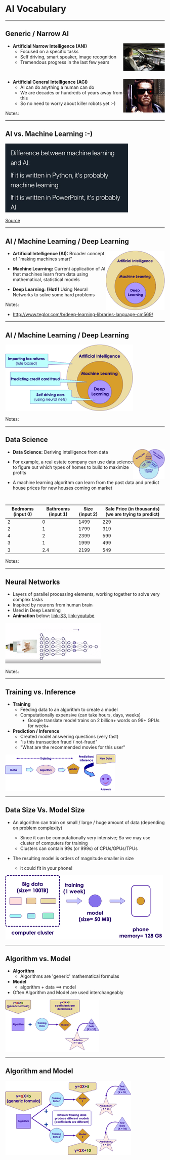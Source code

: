 # AI Vocabulary

---

## Generic / Narrow AI

<img src="../../assets/images/machine-learning/3rd-party/Driver_free_car.png" alt="Driver_free_car.png" style="width:26%;float:right;"/><!-- {"left" : 6.3, "top" : 1.26, "height" : 2.43, "width" : 3.65} -->

 * **Artificial Narrow Intelligence (ANI)**
   - Focused on a specific tasks
   - Self driving, smart speaker, image recognition
   - Tremendous progress in the last few years

&nbsp;
&nbsp;

<img src="../../assets/images/generic/3rd-party/terminator-1.jpg" alt="bank-of-america.png" style="width:26%;float:right;"/><!-- {"left" : 6.29, "top" : 5.37, "height" : 2.7, "width" : 3.65} -->

 * **Artificial General Intelligence (AGI)**
    - AI can do anything a human can do
    - We are decades or hundreds of years away from this
    - So no need to worry about killer robots yet :-)



Notes:


---

## AI vs. Machine Learning :-)

<img src="../../assets/images/AI/3rd-party/ML-vs-AI.jpg" alt="AI-ML-DL.png" style="width:77%;"/><!-- {"left" : 5.42, "top" : 2.38, "height" : 4.3, "width" : 4.3} -->

[Source](https://www.reddit.com/r/ProgrammerHumor/comments/a07d0u/ai_in_nutshell/)

---

## AI / Machine Learning / Deep Learning

<img src="../../assets/images/machine-learning/AI-ML-DL-1.png" alt="AI-ML-DL.png" style="width:37%;float:right;"/><!-- {"left" : 5.42, "top" : 2.38, "height" : 4.3, "width" : 4.3} -->

 * **Artificial Intelligence (AI):** Broader concept of "making machines smart"

 * **Machine Learning:** Current application of AI that machines learn from data using mathematical, statistical models

 * **Deep Learning: (Hot!)** Using Neural Networks to solve some hard problems



Notes:

* http://www.teglor.com/b/deep-learning-libraries-language-cm569/

---

## AI / Machine Learning / Deep Learning


<img src="../../assets/images/machine-learning/AI-ML-DL-2.png" alt="AI-ML-DL-3.png" style="width:80%;"/><!-- {"left" : 1.02, "top" : 2.69, "height" : 4.26, "width" : 8.21} -->


Notes:


---

## Data Science


<img src="../../assets/images/deep-learning/Data-Science.png" alt="Data-Science.png" style="width:20%;float:right;"/><!-- {"left" : 7.37, "top" : 1.14, "height" : 2.44, "width" : 2.6} -->

 * **Data Science:** Deriving intelligence from data

 * For example, a real estate company can use data science to figure out which types of homes to build to maximize profits

 * A machine learning algorithm can learn from the past data and predict house prices for new houses coming on market

&nbsp;

| Bedrooms (input 0) | Bathrooms (input 1) | Size (input 2) | Sale Price (in thousands) (we are trying to predict) |
|--------------------|---------------------|----------------|------------------------------------------------------|
| 2                  | 0                   | 1499           | 229                                                  |
| 2                  | 1                   | 1799           | 319                                                  |
| 4                  | 2                   | 2399           | 599                                                  |
| 3                  | 1                   | 1999           | 499                                                  |
| 3                  | 2.4                 | 2199           | 549                                                  |

<!-- {"left" : 0.25, "top" : 5.6, "height" : 3.19, "width" : 9.75, "columnwidth" : [1.61, 1.81, 1.33, 5]} -->


Notes:

---


## Neural Networks

 * Layers of parallel processing elements, working together to solve very complex tasks
 * Inspired by neurons from human brain
 * Used in Deep Learning
 * **Animation** below: [link-S3](https://elephantscale-public.s3.amazonaws.com/media/machine-learning/neural-networks-animation-1.mp4), [link-youtube](https://youtu.be/F32n1edCsrk)

<img src="../../assets/images/deep-learning/neural-network-animation-1.png" alt="XXX image missing" style="width:60%;"/><!-- {"left" : 0.38, "top" : 4.99, "height" : 2.23, "width" : 9.48} -->

Notes:

---

## Training vs. Inference

*  **Training**
    - Feeding data to an algorithm to create a model
    - Computationally expensive (can take hours, days, weeks)
        - Google translate model trains on 2 billion+ words on 99+ GPUs for week+
*  **Prediction / Inference**
    - Created model answering questions (very fast)
    - "is this transaction fraud / not-fraud"
    - "What are the recommended movies for this user"

<img src="../../assets/images/deep-learning/AI-Vocabulary.png" alt="AI-Vocabulary.png" style="max-width:99%;width:69%;"/><!-- {"left" : 1.52, "top" : 5.81, "height" : 2.39, "width" : 7.19} -->

---

## Data Size Vs. Model Size

- An algorithm can train on small / large / huge amount of data (depending on problem complexity)
    - Since it can be computationally very intensive;  So we may use cluster of computers for training
    - Clusters can contain 99s (or 999s) of CPUs/GPUs/TPUs

- The resulting model is orders of magnitude smaller in size
    - it could fit in your phone!

<img src="../../assets/images/AI/data-size-vs-model-size.png" alt="AI-Vocabulary.png" style="max-width:99%;"/><!-- {"left" : 1.29, "top" : 5.14, "height" : 3.14, "width" : 7.69} -->

---

## Algorithm vs. Model

* **Algorithm**
    - Algorithms are 'generic' mathematical formulas
* **Model**
    - algorithm + data ==> model
* Often Algorithm and Model are used interchangeably

<img src="../../assets/images/machine-learning/algorithm-vs-model1.png" alt="algorithm-vs-model0" style="width:59%;"/><!-- {"left" : 1.82, "top" : 4.48, "height" : 3.69, "width" : 6.6} -->


---

## Algorithm and Model

  <img src="../../assets/images/machine-learning/algorithm-vs-model2.png" alt="algorithm-vs-model1" style="width:79%;"/><!-- {"left" : 0.6, "top" : 2.17, "height" : 5.31, "width" : 9.04} -->
